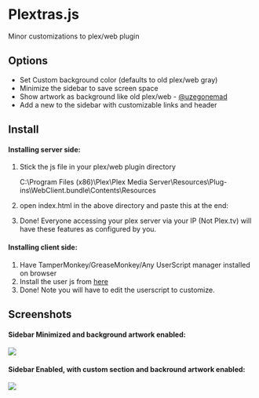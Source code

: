 # Plextras.js
Minor customizations to plex/web plugin

## Options
- Set Custom background color (defaults to old plex/web gray)
- Minimize the sidebar to save screen space
- Show artwork as background like old plex/web - [@uzegonemad](https://github.com/uzegonemad/plexbgartwork)
- Add a new to the sidebar with customizable links and header

## Install
#### Installing server side:
1. Stick the js file in your plex/web plugin directory

    C:\Program Files (x86)\Plex\Plex Media Server\Resources\Plug-ins\WebClient.bundle\Contents\Resources

2. open index.html in the above directory and paste this at the end:

    <script src="/web/Plextras.js"></script>
    
3. Done! Everyone accessing your plex server via your IP (Not Plex.tv) will have these features as configured by you.

#### Installing client side:
1. Have TamperMonkey/GreaseMonkey/Any UserScript manager installed on browser
2. Install the user js from [here](https://github.com/andrewiankidd/Plextras.js/blob/master/Plextras.user.js)
3. Done! Note you will have to edit the userscript to customize.

    
## Screenshots
#### Sidebar Minimized and background artwork enabled:              
![](https://raw.githubusercontent.com/andrewiankidd/Plextras.js/master/Screenshots/Artwork_sidebar_enabled.PNG)

#### Sidebar Enabled, with custom section and backround artwork enabled:
![](https://raw.githubusercontent.com/andrewiankidd/Plextras.js/master/Screenshots/Artwork_sidebar_hover.PNG)
